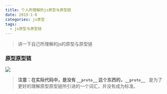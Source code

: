 ```yaml
---
title: 个人所理解的js原型与原型链
date: 2019-1-8
categories: js原型
tags:
  - js原型与原型链
---
```


> 讲一下自己所理解的js的原型与原型链

<!-- more -->

### 原型原型链

![](https://i.imgur.com/e6HnAon.png)

> **注意：**在实际代码中，是没有 **`__proto__`** 这个东西的，**`__proto__ `** 是为了更好的理解原型原型链所引进的一个词汇，并没有成为标准。